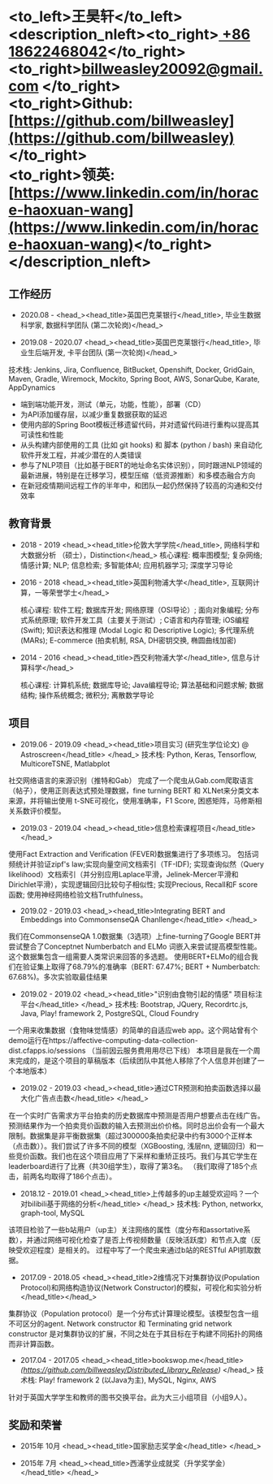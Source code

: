 # <to_left>王昊轩</to_left><description_nleft><to_right>[ +86 18622468042](tel://008618622468042)</to_right><br> <to_right>[billweasley20092@gmail.com](billweasley20092@gmail.com) </to_right><br><to_right><b>Github: </b> [https://github.com/billweasley](https://github.com/billweasley)</to_right><br><to_right><b>领英: </b> [https://www.linkedin.com/in/horace-haoxuan-wang](https://www.linkedin.com/in/horace-haoxuan-wang)</to_right></description_nleft>    

工作经历
-------
- <datetime>2020.08 -  </datetime> <head_><head_title>英国巴克莱银行</head_title>, 毕业生数据科学家, 数据科学团队 (第二次轮岗)</head_>
<description>
</description>

- <datetime>2019.08 - 2020.07</datetime> <head_><head_title>英国巴克莱银行</head_title>, 毕业生后端开发, 卡平台团队 (第一次轮岗)</head_> 
<description>
技术栈:
Jenkins, Jira, Confluence, BitBucket, Openshift, Docker, GridGain, Maven, Gradle, Wiremock, Mockito, Spring Boot, AWS, SonarQube, Karate, AppDynamics  
<ul>
<li>端到端功能开发，测试（单元，功能，性能），部署（CD）  </li>
<li>为API添加缓存层，以减少重复数据获取的延迟 </li>
<li>使用内部的Spring Boot模板迁移遗留代码，并对遗留代码进行重构以提高其可读性和性能  </li>
<li>从头构建内部使用的工具 (比如 git hooks) 和 脚本 (python / bash) 来自动化软件开发工程，并减少潜在的人类错误</li>
<li>参与了NLP项目（比如基于BERT的地址命名实体识别），同时跟进NLP领域的最新进展，特别是在迁移学习，模型压缩（低资源推断）和多模态融合方向 </li>
<li>在新冠疫情期间远程工作的半年中，和团队一起仍然保持了较高的沟通和交付效率</li>
</ul>
</description>

教育背景
--------  
- <datetime>2018 - 2019</datetime> <head_><head_title>伦敦大学学院</head_title>, 网络科学和大数据分析 （硕士），Distinction</head_>
    <description>核心课程: 概率图模型; 复杂网络; 情感计算; NLP; 信息检索; 多智能体AI; 应用机器学习; 深度学习导论</description>


- <datetime>2016 - 2018</datetime> <head_><head_title>英国利物浦大学</head_title>, 互联网计算，一等荣誉学士</head_>
    <description>
    
    核心课程: 软件工程;  数据库开发; 网络原理（OSI导论）; 面向对象编程; 分布式系统原理; 软件开发工具（主要关于测试）;  C语言和内存管理; iOS编程 (Swift); 知识表达和推理 (Modal Logic 和 Descriptive Logic); 多代理系统 (MARs); E-commerce (拍卖机制, RSA, DH密钥交换, 椭圆曲线加密)  
    
  </description>

- <datetime>2014 - 2016</datetime> <head_><head_title>西交利物浦大学</head_title>, 信息与计算科学</head_>
  <description>
  
    核心课程: 计算机系统; 数据库导论; Java编程导论; 算法基础和问题求解; 数据结构; 操作系统概念; 微积分;  离散数学导论
  
  </description>

项目
---
- <datetime>2019.06 - 2019.09</datetime> <head_><head_title>项目实习 (研究生学位论文) @ Astroscreen</head_title> </head_>
<techstack>技术栈: Python, Keras, Tensorflow, MulticoreTSNE, Matlabplot</techstack>
<description>
社交网络语言的来源识别（推特和Gab）
完成了一个爬虫从Gab.com爬取语言（帖子），使用正则表达式预处理数据，fine turning BERT 和 XLNet来分类文本来源，并将输出使用
t-SNE可视化，使用准确率，F1 Score, 困惑矩阵，马修斯相关系数评价模型。

</description>

- <datetime>2019.03 - 2019.04</datetime> <head_><head_title>信息检索课程项目</head_title> </head_>
<description>
使用Fact Extraction and Verification (FEVER)数据集进行了多项练习。  
包括词频统计并验证zipf's law;实现向量空间文档索引（TF-IDF); 实现查询似然（Query likelihood）文档索引（并分别应用Laplace平滑，Jelinek-Mercer平滑和Dirichlet平滑），实现逻辑回归比较句子相似性; 实现Precious, Recall和F score函数; 使用神经网络检验文档Truthfulness。

</description>

- <datetime>2019.02 - 2019.03</datetime> <head_><head_title>Integrating BERT and Embeddings into CommonsenseQA Chanllenge</head_title> </head_>
<description>
我们在CommonsenseQA 1.0数据集（3选项）上fine-turning了Google BERT并尝试整合了Conceptnet Numberbatch and ELMo 词嵌入来尝试提高模型性能。这个数据集包含一组需要人类常识来回答的多选题。  
使用BERT+ELMo的组合我们在验证集上取得了68.79%的准确率（BERT: 67.47%; BERT + Numberbatch: 67.68%)。多次实验取最佳结果</description>

- <datetime>2019.02 - 2019.02</datetime> <head_><head_title>"识别由食物引起的情感" 项目标注平台</head_title> </head_>
<techstack>技术栈: Bootstrap, JQuery, Recordrtc.js, Java, Play! framework 2, PostgreSQL, Cloud Foundry</techstack>
<description>
一个用来收集数据（食物味觉情感）的简单的自适应web app。这个网站曾有个demo运行在https://affective-computing-data-collection-dist.cfapps.io/sessions （当前因云服务费用用尽已下线）
本项目是我在一个周末完成的，是这个项目的草稿版本（后续团队中其他人移除了个人信息并创建了一个本地版本）
</description>

- <datetime>2019.02 - 2019.03</datetime> <head_><head_title>通过CTR预测和拍卖函数选择以最大化广告点击数</head_title> </head_>
<description>
在一个实时广告需求方平台拍卖的历史数据库中预测是否用户想要点击在线广告。预测结果作为一个拍卖竞价函数的输入去预测出价价格。同时总出价会有一个最大限制。数据集是非平衡数据集（超过300000条拍卖纪录中约有3000个正样本（点击数））。我们尝试了许多不同的模型（XGBoosting, 浅层nn, 逻辑回归）和一些竞价函数。我们也在这个项目应用了下采样和重矫正技巧。我们与其它学生在leaderboard进行了比赛（共30组学生），取得了第3名。  
（我们取得了185个点击，前两名均取得了186个点击）。
</description>

- <datetime>2018.12 - 2019.01</datetime> <head_><head_title>上传越多的up主越受欢迎吗？一个对bilibili基于网络的分析</head_title> </head_>
<techstack>技术栈: Python, networkx, graph-tool, MySQL</techstack>
<description>
该项目检验了一些b站用户（up主）关注网络的属性（度分布和assortative系数），并通过网络可视化检查了是否上传视频数量（反映活跃度）和节点入度（反映受欢迎程度）是相关的。
过程中写了一个爬虫来通过b站的RESTful API抓取数据。
</description>

- <datetime>2017.09 - 2018.05</datetime> <head_><head_title>2维情况下对集群协议(Population Protocol)和网络构造协议(Network Constructor)的模拟，可视化和实验分析</head_title></head_>  
<description>
集群协议（Population protocol）是一个分布式计算理论模型。该模型包含一组不可区分的agent. Network constructor 和 Terminating grid network constructor 是对集群协议的扩展，不同之处在于其目标在于构建不同拓扑的网络而非计算函数。
</description>

- <datetime>2017.04 - 2017.05</datetime> <head_><head_title>bookswop.me</head_title> *(https://github.com/billweasley/Distributed_library_Release)* </head_>
<techstack>技术栈: Play! framework 2 (以Java为主), MySQL, Nginx, AWS</techstack>
<description>
针对于英国大学学生和教师的图书交换平台。此为大三小组项目（小组9人）。
</description>


奖励和荣誉
--------

- <datetime>2015年 10月</datetime> <head_><head_title>国家励志奖学金</head_title> </head_>

- <datetime>2015年 7月</datetime> <head_><head_title>西浦学业成就奖（升学奖学金）</head_title> </head_>

